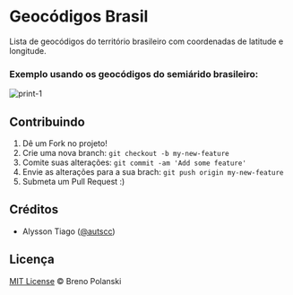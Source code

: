 # Geocódigos Brasil

Lista de geocódigos do território brasileiro com coordenadas de latitude e longitude.

### Exemplo usando os geocódigos do semiárido brasileiro:

![print-1](https://raw.github.com/brenopolanski/saiku-gmaps/gh-assets/print-1.png)

## Contribuindo

1. Dê um Fork no projeto!
2. Crie uma nova branch: `git checkout -b my-new-feature`
3. Comite suas alterações: `git commit -am 'Add some feature'`
4. Envie as alterações para a sua brach: `git push origin my-new-feature`
5. Submeta um Pull Request :)

## Créditos

* Alysson Tiago ([@autscc](https://github.com/autscc))

## Licença

[MIT License](http://brenopolanski.mit-license.org/) © Breno Polanski
